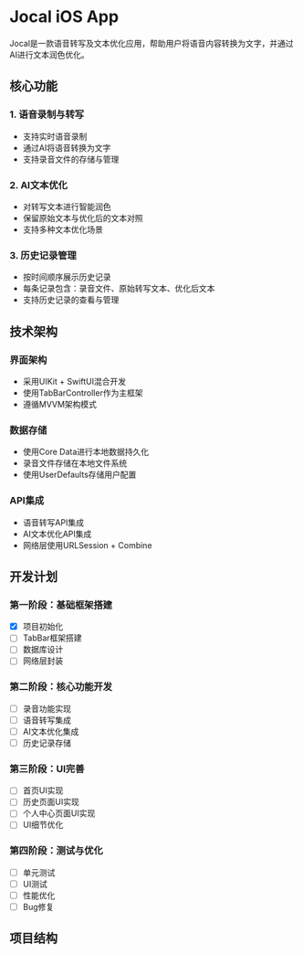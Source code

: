 # Jocal iOS App

Jocal是一款语音转写及文本优化应用，帮助用户将语音内容转换为文字，并通过AI进行文本润色优化。

## 核心功能

### 1. 语音录制与转写
- 支持实时语音录制
- 通过AI将语音转换为文字
- 支持录音文件的存储与管理

### 2. AI文本优化
- 对转写文本进行智能润色
- 保留原始文本与优化后的文本对照
- 支持多种文本优化场景

### 3. 历史记录管理
- 按时间顺序展示历史记录
- 每条记录包含：录音文件、原始转写文本、优化后文本
- 支持历史记录的查看与管理

## 技术架构

### 界面架构
- 采用UIKit + SwiftUI混合开发
- 使用TabBarController作为主框架
- 遵循MVVM架构模式

### 数据存储
- 使用Core Data进行本地数据持久化
- 录音文件存储在本地文件系统
- 使用UserDefaults存储用户配置

### API集成
- 语音转写API集成
- AI文本优化API集成
- 网络层使用URLSession + Combine

## 开发计划

### 第一阶段：基础框架搭建
- [x] 项目初始化
- [ ] TabBar框架搭建
- [ ] 数据库设计
- [ ] 网络层封装

### 第二阶段：核心功能开发
- [ ] 录音功能实现
- [ ] 语音转写集成
- [ ] AI文本优化集成
- [ ] 历史记录存储

### 第三阶段：UI完善
- [ ] 首页UI实现
- [ ] 历史页面UI实现
- [ ] 个人中心页面UI实现
- [ ] UI细节优化

### 第四阶段：测试与优化
- [ ] 单元测试
- [ ] UI测试
- [ ] 性能优化
- [ ] Bug修复

## 项目结构
